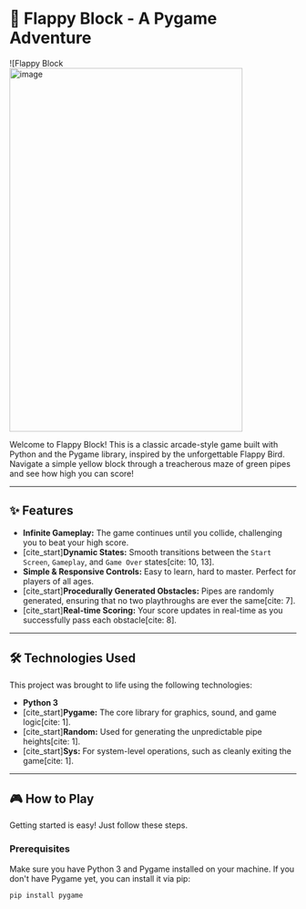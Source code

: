 # 🚀 Flappy Block - A Pygame Adventure

![Flappy Block
<img width="409" height="638" alt="image" src="https://github.com/user-attachments/assets/39c65b16-7cfb-4239-9819-5adc20c01665" />


Welcome to Flappy Block! This is a classic arcade-style game built with Python and the Pygame library, inspired by the unforgettable Flappy Bird. 
Navigate a simple yellow block through a treacherous maze of green pipes and see how high you can score!

---

## ✨ Features

-   **Infinite Gameplay:** The game continues until you collide, challenging you to beat your high score.
-   [cite_start]**Dynamic States:** Smooth transitions between the `Start Screen`, `Gameplay`, and `Game Over` states[cite: 10, 13].
-   **Simple & Responsive Controls:** Easy to learn, hard to master. Perfect for players of all ages.
-   [cite_start]**Procedurally Generated Obstacles:** Pipes are randomly generated, ensuring that no two playthroughs are ever the same[cite: 7].
-   [cite_start]**Real-time Scoring:** Your score updates in real-time as you successfully pass each obstacle[cite: 8].

---

## 🛠️ Technologies Used

This project was brought to life using the following technologies:

-   **Python 3**
-   [cite_start]**Pygame:** The core library for graphics, sound, and game logic[cite: 1].
-   [cite_start]**Random:** Used for generating the unpredictable pipe heights[cite: 1].
-   [cite_start]**Sys:** For system-level operations, such as cleanly exiting the game[cite: 1].

---

## 🎮 How to Play

Getting started is easy! Just follow these steps.

### Prerequisites

Make sure you have Python 3 and Pygame installed on your machine. If you don't have Pygame yet, you can install it via pip:

```bash
pip install pygame

